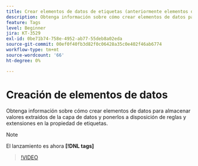 ```yaml
---
title: Crear elementos de datos de etiquetas (anteriormente elementos de datos de Launch)
description: Obtenga información sobre cómo crear elementos de datos para almacenar valores extraídos de la capa de datos y ponerlos a disposición de reglas y extensiones en la propiedad de etiquetas.
feature: Tags
level: Beginner
jira: KT-3529
exl-id: 0be71b74-758e-4952-ab77-55deb8a02eda
source-git-commit: 00ef0f40fb3d82f0c06428a35c0e402f46ab6774
workflow-type: tm+mt
source-wordcount: '66'
ht-degree: 0%

---
```


# Creación de elementos de datos

Obtenga información sobre cómo crear elementos de datos para almacenar valores extraídos de la capa de datos y ponerlos a disposición de reglas y extensiones en la propiedad de etiquetas.

>[!NOTE]
>
> El lanzamiento es ahora **[!DNL tags]**

>[!VIDEO](https://video.tv.adobe.com/v/28733/?learn=on)
